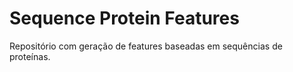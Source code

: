 # Sequence Protein Features

Repositório com geração de features baseadas em sequências de proteínas.
